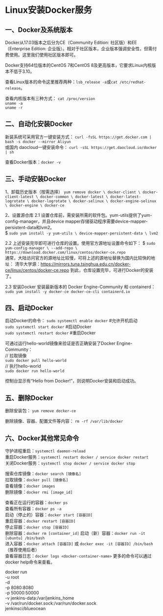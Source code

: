# Linux安装Docker服务
## 一、Docker及系统版本
Docker从17.03版本之后分为CE（Community Edition: 社区版）和EE（Enterprise Edition: 企业版）。相对于社区版本，企业版本强调安全性，但需付费使用。这里我们使用社区版本即可。

Docker支持64位版本的CentOS 7和CentOS 8及更高版本，它要求Linux内核版本不低于3.10。

查看Linux版本的命令这里推荐两种：`lsb_release -a`或`cat /etc/redhat-release`。

查看内核版本有三种方式：
`cat /proc/version`  
`uname -a`  
`uname -r`  

## 二、自动化安装Docker
新装系统可采用官方一键安装方式：
`curl -fsSL https://get.docker.com | bash -s docker --mirror Aliyun`  
或国内 daocloud一键安装命令：
`curl -sSL https://get.daocloud.io/docker | sh`

查看Docker版本：`docker -v`

## 三、手动安装Docker
1、卸载历史版本（按需选择）
`yum remove docker \
                  docker-client \
                  docker-client-latest \
                  docker-common \
                  docker-latest \
                  docker-latest-logrotate \
                  docker-logrotate \
                  docker-selinux \
                  docker-engine-selinux \
                  docker-engine \
                  docker-ce`

2、设置源仓库
2.1 设置仓库前，需安装所需的软件包。yum-utils提供了yum-config-manager，并且device mapper存储驱动程序需要device-mapper-persistent-data和lvm2。  
$ `sudo yum install -y yum-utils \
  device-mapper-persistent-data \
  lvm2`  

2.2 上述安装完毕即可进行仓库的设置。使用官方源地址设置命令如下：
$ `sudo yum-config-manager \
    --add-repo \
    https://download.docker.com/linux/centos/docker-ce.repo`  
通常，大陆访问官方的源地址比较慢，可将上述的源地址替换为国内比较快的地址：
清华大学源：https://mirrors.tuna.tsinghua.edu.cn/docker-ce/linux/centos/docker-ce.repo
到此，仓库设置完毕，可进行Docker的安装了。

2.3 安装Docker
安装最新版本的 Docker Engine-Community 和 containerd：
`sudo yum install -y docker-ce docker-ce-cli containerd.io`

## 四、启动Docker
启动Docker的命令：
`sudo systemctl enable docker` #允许开机启动  
`sudo systemctl start docker` #启动Docker  
`sudo systemctl restart docker` #重启Docker  

可通过运行hello-world镜像来验证是否正确安装了Docker Engine-Community：  
// 拉取镜像  
`sudo docker pull hello-world`  
// 执行hello-world  
`sudo docker run hello-world`  

控制台显示有“Hello from Docker!”，则说明Docker安装和启动成功。

## 五、删除Docker
删除安装包：
`yum remove docker-ce`

删除镜像、容器、配置文件等内容：
`rm -rf /var/lib/docker`

## 六、Docker其他常见命令
守护进程重启：`systemctl daemon-reload`   
重启Docker服务：`systemctl restart docker / service docker restart`  
关闭Docker服务：`systemctl stop docker / service docker stop`  

搜索仓库镜像：`docker search [镜像名]`  
拉取镜像：`docker pull [镜像名]`  
查看镜像：`docker images`  
删除镜像：`docker rmi [image_id]`  

查看正在运行的容器：`docker ps`  
查看所有容器：`docker ps -a`  
启动（停止的）容器：`docker start [容器ID]`  
重启容器：`docker restart [容器ID]`  
停止容器：`docker stop [容器ID]`  
删除容器：`docker rm [container_id]` 
启动（新）容器：`docker run -it [ubuntu] /bin/bash`  
进入容器：`docker attach [容器ID]` 或 `docker exec -it [容器ID] /bin/bash`（推荐使用后者）  
查看容器日志：`docker logs <docker-container-name>`
更多的命令可以通过docker help命令来查看。


docker run \
  -u root \
  -d \
  -p 8080:8080 \
  -p 50000:50000 \
  -v jenkins-data:/var/jenkins_home \
  -v /var/run/docker.sock:/var/run/docker.sock \
  jenkinsci/blueocean
